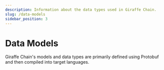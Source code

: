 ```yaml
---
description: Information about the data types used in Giraffe Chain.
slug: /data-models
sidebar_position: 3
---
```


# Data Models
Giraffe Chain's models and data types are primarily defined using Protobuf and then compiled into target languages.

